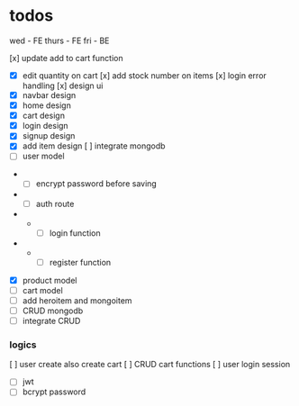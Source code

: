 # todos
wed - FE
thurs - FE
fri - BE

[x] update add to cart function
- [x] edit quantity on cart
[x] add stock number on items
[x] login error handling
[x] design ui
- [x] navbar design
- [x] home design
- [x] cart design
- [x] login design
- [x] signup design
- [x] add item design
[ ] integrate mongodb
- [ ] user model
- - [ ] encrypt password before saving
- - [ ] auth route
- - - [ ] login function
- - - [ ] register function
- [x] product model
- [ ] cart model
- [ ] add heroitem and mongoitem
- [ ] CRUD mongodb
- [ ] integrate CRUD 

### logics
[ ] user create also create cart
[ ] CRUD cart functions
[ ] user login session
- [ ] jwt
- [ ] bcrypt password